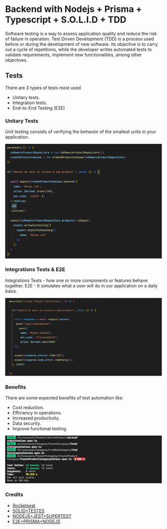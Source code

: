 # Backend with Nodejs + Prisma + Typescript + S.O.L.I.D + TDD


Software testing is a way to assess application 
quality and reduce the risk of failure in operation.
Test Driven Development (TDD) is a process used before or during the development 
of new software. Its objective is to carry out a cycle of repetitions, 
while the developer writes automated tests to validate requirements, implement new functionalities, among other objectives.

## Tests

There are 3 types of tests most used
* Unitary tests.
* Integration tests.
* End-to-End Testing (E2E)

### Unitary Tests

Unit testing consists of verifying the behavior of the 
smallest units in your application.

![ScreenShot 01](/screens/1.png)

### Integrations Tests & E2E
Integrations Tests - how one or more components or features behave together.
E2E - It simulates what a user will do in our application on a daily basis.

![ScreenShot 02](/screens/2.png)

### Benefits

There are some expected benefits of test automation like:
* Cost reduction.
* Efficiency in operations.
* Increased productivity.
* Data security.
* Improve functional testing.

![ScreenShot 03](/screens/3.png)


### Credits
 * [Rocketseat](https://rocketseat.com.br/)
 * [SOLID+TESTES](https://www.youtube.com/watch?v=jBOLRzjEERk&t=28s)
 * [NODEJS+JEST+SUPERTEST](https://www.youtube.com/watch?v=18Dgf7lb9QA)
 * [E2E+PRISMA+NODEJS](https://www.youtube.com/watch?v=w_el04y0cHo)